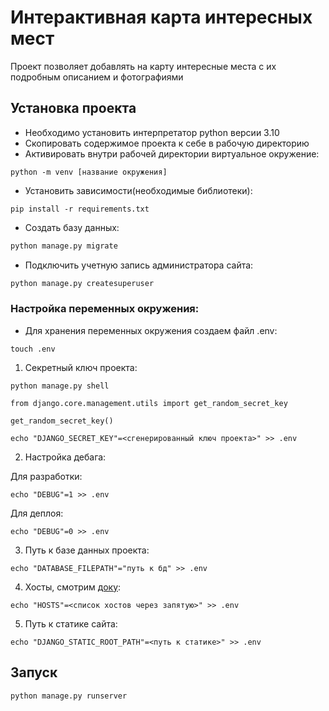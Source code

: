 # Интерактивная карта интересных мест

Проект позволяет добавлять на карту интересные места с их подробным описанием и фотографиями

## Установка проекта

- Необходимо установить интерпретатор python версии 3.10
- Cкопировать содержимое проекта к себе в рабочую директорию
- Активировать внутри рабочей директории виртуальное окружение:

```
python -m venv [название окружения]
```

- Установить зависимости(необходимые библиотеки):

```
pip install -r requirements.txt
```

- Создать базу данных:

```python
python manage.py migrate
```

- Подключить учетную запись администратора сайта:

```python
python manage.py createsuperuser
```

### Настройка переменных окружения:

- Для хранения переменных окружения создаем файл .env:

```
touch .env
```

1. Секретный ключ проекта: 

```
python manage.py shell
```

```
from django.core.management.utils import get_random_secret_key  

get_random_secret_key()
```

```
echo "DJANGO_SECRET_KEY"=<сгенерированный ключ проекта>" >> .env
```

2. Настройка дебага:  

Для разработки:
```
echo "DEBUG"=1 >> .env
```
Для деплоя:
```
echo "DEBUG"=0 >> .env
```

3. Путь к базе данных проекта:

```
echo "DATABASE_FILEPATH"="путь к бд" >> .env
```

4. Хосты, смотрим [доку](https://docs.djangoproject.com/en/3.1/ref/settings/#allowed-hosts):


```
echo "HOSTS"=<список хостов через запятую>" >> .env
```

5. Путь к статике сайта: 

```
echo "DJANGO_STATIC_ROOT_PATH"=<путь к статике>" >> .env
```

## Запуск

```
python manage.py runserver
```


